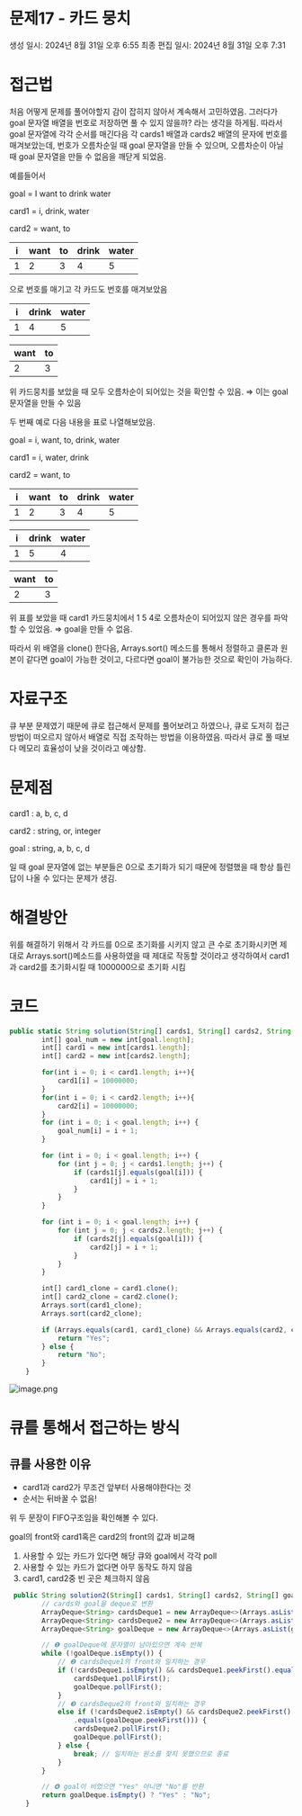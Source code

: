 # 문제17 - 카드 뭉치

생성 일시: 2024년 8월 31일 오후 6:55
최종 편집 일시: 2024년 8월 31일 오후 7:31

# 접근법

처음 어떻게 문제를 풀어야할지 감이 잡히지 않아서 계속해서 고민하였음. 그러다가 goal 문자열 배열을 번호로 저장하면 풀 수 있지 않을까? 라는 생각을 하게됨. 따라서 goal 문자열에 각각 순서를 매긴다음 각 cards1 배열과 cards2 배열의 문자에 번호를 매겨보았는데, 번호가 오름차순일 때 goal 문자열을 만들 수 있으며, 오름차순이 아닐 때 goal 문자열을 만들 수 없음을 깨닫게 되었음. 

예를들어서

goal = I want to drink water

card1 = i, drink, water

card2 = want, to

| i  | want | to | drink | water |
| --- | --- | --- | --- | --- |
| 1 | 2 | 3 | 4 | 5 |

으로 번호를 매기고 각 카드도 번호를 매겨보았음

| i |  drink | water |
| --- | --- | --- |
| 1 | 4 | 5 |

| want | to |
| --- | --- |
| 2 | 3 |

위 카드뭉치를 보았을 때 모두 오름차순이 되어있는 것을 확인할 수 있음. ⇒ 이는 goal문자열을 만들 수 있음

두 번째 예로 다음 내용을 표로 나열해보았음.

goal = i, want, to, drink, water

card1 = i, water, drink

card2 = want, to

| i  | want | to | drink | water |
| --- | --- | --- | --- | --- |
| 1 | 2 | 3 | 4 | 5 |

| i |  drink | water |
| --- | --- | --- |
| 1 | 5 | 4 |

| want | to |
| --- | --- |
| 2 | 3 |

위 표를 보았을 때 card1 카드뭉치에서 1 5 4로 오름차순이 되어있지 않은 경우를 파악할 수 있었음. ⇒ goal을 만들 수 없음.

따라서 위 배열을 clone() 한다음, Arrays.sort() 메소드를 통해서 정렬하고 클론과 원본이 같다면 goal이 가능한 것이고, 다르다면 goal이 불가능한 것으로 확인이 가능하다.

# 자료구조

큐 부분 문제였기 때문에 큐로 접근해서 문제를 풀어보려고 하였으나, 큐로 도저히 접근 방법이 떠오르지 않아서 배열로 직접 조작하는 방법을 이용하였음. 따라서 큐로 풀 때보다 메모리 효율성이 낮을 것이라고 예상함.

# 문제점

card1 : a, b, c, d

card2 : string, or, integer

goal : string, a, b, c, d

일 때 goal 문자열에 없는 부분들은 0으로 초기화가 되기 때문에 정렬했을 때 항상 틀린 답이 나올 수 있다는 문제가 생김. 

# 해결방안

위를 해결하기 위해서 각 카드를 0으로 초기화를 시키지 않고 큰 수로 초기화시키면 제대로 Arrays.sort()메소드를 사용하였을 때 제대로 작동할 것이라고 생각하여서 card1과 card2를 초기화시킬 때 1000000으로 초기화 시킴

# 코드

```jsx
public static String solution(String[] cards1, String[] cards2, String[] goal) {
        int[] goal_num = new int[goal.length];
        int[] card1 = new int[cards1.length];
        int[] card2 = new int[cards2.length];

        for(int i = 0; i < card1.length; i++){
            card1[i] = 10000000;
        }
        for(int i = 0; i < card2.length; i++){
            card2[i] = 10000000;
        }
        for (int i = 0; i < goal.length; i++) {
            goal_num[i] = i + 1;
        }

        for (int i = 0; i < goal.length; i++) {
            for (int j = 0; j < cards1.length; j++) {
                if (cards1[j].equals(goal[i])) {
                    card1[j] = i + 1;
                }
            }
        }

        for (int i = 0; i < goal.length; i++) {
            for (int j = 0; j < cards2.length; j++) {
                if (cards2[j].equals(goal[i])) {
                    card2[j] = i + 1;
                }
            }
        }

        int[] card1_clone = card1.clone();
        int[] card2_clone = card2.clone();
        Arrays.sort(card1_clone);
        Arrays.sort(card2_clone);

        if (Arrays.equals(card1, card1_clone) && Arrays.equals(card2, card2_clone)) {
            return "Yes";
        } else {
            return "No";
        }
    }
```

![image.png](%E1%84%86%E1%85%AE%E1%86%AB%E1%84%8C%E1%85%A617%20-%20%E1%84%8F%E1%85%A1%E1%84%83%E1%85%B3%20%E1%84%86%E1%85%AE%E1%86%BC%E1%84%8E%E1%85%B5%206c1ed9d844b34840bb0b5c54878a69f1/image.png)

# 큐를 통해서 접근하는 방식

## 큐를 사용한 이유

- card1과 card2가 무조건 앞부터 사용해야한다는 것
- 순서는 뒤바꿀 수 없음!

위 두 문장이 FIFO구조임을 확인해볼 수 있다. 

goal의 front와 card1혹은 card2의 front의 값과 비교해

1. 사용할 수 있는 카드가 있다면 해당 큐와 goal에서 각각 poll
2. 사용할 수 있는 카드가 없다면 아무 동작도 하지 않음
3. card1, card2중 빈 곳은 체크하지 않음

```jsx
 public String solution2(String[] cards1, String[] cards2, String[] goal) {
        // cards와 goal을 deque로 변환
        ArrayDeque<String> cardsDeque1 = new ArrayDeque<>(Arrays.asList(cards1));
        ArrayDeque<String> cardsDeque2 = new ArrayDeque<>(Arrays.asList(cards2));
        ArrayDeque<String> goalDeque = new ArrayDeque<>(Arrays.asList(goal));

        // ❶ goalDeque에 문자열이 남아있으면 계속 반복
        while (!goalDeque.isEmpty()) {
            // ❷ cardsDeque1의 front와 일치하는 경우
            if (!cardsDeque1.isEmpty() && cardsDeque1.peekFirst().equals(goalDeque.peekFirst())) {
                cardsDeque1.pollFirst();
                goalDeque.pollFirst();
            }
            // ❸ cardsDeque2의 front와 일치하는 경우
            else if (!cardsDeque2.isEmpty() && cardsDeque2.peekFirst()
                .equals(goalDeque.peekFirst())) {
                cardsDeque2.pollFirst();
                goalDeque.pollFirst();
            } else {
                break; // 일치하는 원소를 찾지 못했으므로 종료
            }
        }

        // ❹ goal이 비었으면 "Yes" 아니면 "No"를 반환
        return goalDeque.isEmpty() ? "Yes" : "No";
    }
```